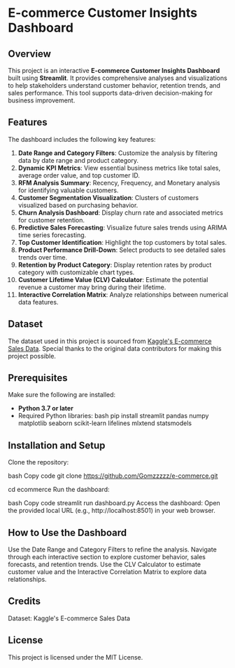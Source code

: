 # E-commerce Customer Insights Dashboard

## Overview
This project is an interactive **E-commerce Customer Insights Dashboard** built using **Streamlit**. It provides comprehensive analyses and visualizations to help stakeholders understand customer behavior, retention trends, and sales performance. This tool supports data-driven decision-making for business improvement.

## Features
The dashboard includes the following key features:
1. **Date Range and Category Filters**: Customize the analysis by filtering data by date range and product category.
2. **Dynamic KPI Metrics**: View essential business metrics like total sales, average order value, and top customer ID.
3. **RFM Analysis Summary**: Recency, Frequency, and Monetary analysis for identifying valuable customers.
4. **Customer Segmentation Visualization**: Clusters of customers visualized based on purchasing behavior.
5. **Churn Analysis Dashboard**: Display churn rate and associated metrics for customer retention.
6. **Predictive Sales Forecasting**: Visualize future sales trends using ARIMA time series forecasting.
7. **Top Customer Identification**: Highlight the top customers by total sales.
8. **Product Performance Drill-Down**: Select products to see detailed sales trends over time.
9. **Retention by Product Category**: Display retention rates by product category with customizable chart types.
10. **Customer Lifetime Value (CLV) Calculator**: Estimate the potential revenue a customer may bring during their lifetime.
11. **Interactive Correlation Matrix**: Analyze relationships between numerical data features.

## Dataset
The dataset used in this project is sourced from [Kaggle's E-commerce Sales Data](https://www.kaggle.com/datasets/refiaozturk/e-commerce-sales?resource=download). Special thanks to the original data contributors for making this project possible.

## Prerequisites
Make sure the following are installed:
- **Python 3.7 or later**
- Required Python libraries:
  bash
  pip install streamlit pandas numpy matplotlib seaborn scikit-learn lifelines mlxtend statsmodels

## Installation and Setup
Clone the repository:

bash
Copy code
git clone https://github.com/Gomzzzzz/e-commerce.git

cd ecommerce
Run the dashboard:

bash
Copy code
streamlit run dashboard.py
Access the dashboard: Open the provided local URL (e.g., http://localhost:8501) in your web browser.

## How to Use the Dashboard
Use the Date Range and Category Filters to refine the analysis.
Navigate through each interactive section to explore customer behavior, sales forecasts, and retention trends.
Use the CLV Calculator to estimate customer value and the Interactive Correlation Matrix to explore data relationships.

## Credits
Dataset: Kaggle's E-commerce Sales Data

## License
This project is licensed under the MIT License.